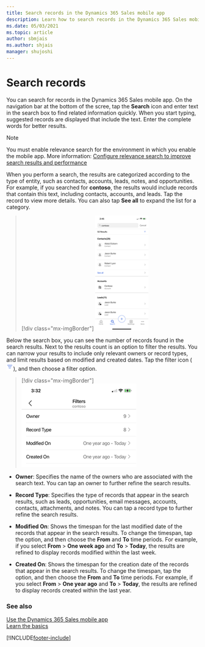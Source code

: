 ```yaml
---
title: Search records in the Dynamics 365 Sales mobile app
description: Learn how to search records in the Dynamics 365 Sales mobile app.
ms.date: 05/03/2021
ms.topic: article
author: sbmjais
ms.author: shjais
manager: shujoshi
---
```


# Search records

You can search for records in the Dynamics 365 Sales mobile app. On the navigation bar at the bottom of the scree, tap the **Search** icon and enter text in the search box to find related information quickly. When you start typing, suggested records are displayed that include the text. Enter the complete words for better results.

> [!NOTE]
> You must enable relevance search for the environment in which you enable the mobile app. More information: [Configure relevance search to improve search results and performance](/power-platform/admin/configure-relevance-search-organization)

When you perform a search, the results are categorized according to the type of entity, such as contacts, accounts, leads, notes, and opportunities. For example, if you searched for **contoso**, the results would include records that contain this text, including contacts, accounts, and leads. Tap the record to view more details. You can also tap **See all** to expand the list for a category.    

> [!div class="mx-imgBorder"]
> ![Search results](media/sm-search-contoso-results.png "Search results")   

Below the search box, you can see the number of records found in the search results. Next to the results count is an option to filter the results. You can narrow your results to include only relevant owners or record types, and limit results based on modified and created dates. Tap the filter icon (![Refine search results](media/refine-search.png "Refine search results")), and then choose a filter option.   

> [!div class="mx-imgBorder"]
> ![Search filters](media/sa-search-filters.png "Search filters")    

- **Owner**: Specifies the name of the owners who are associated with the search text. You can tap an owner to further refine the search results.    

- **Record Type**: Specifies the type of records that appear in the search results, such as leads, opportunities, email messages, accounts, contacts, attachments, and notes. You can tap a record type to further refine the search results.     

- **Modified On**: Shows the timespan for the last modified date of the records that appear in the search results. To change the timespan, tap the option, and then choose the **From** and **To** time periods. For example, if you select **From** > **One week ago** and **To** > **Today**, the results are refined to display records modified within the last week.

- **Created On**: Shows the timespan for the creation date of the records that appear in the search results. To change the timespan, tap the option, and then choose the **From** and **To** time periods. For example, if you select **From** > **One year ago** and **To** > **Today**, the results are refined to display records created within the last year.  

### See also   

[Use the Dynamics 365 Sales mobile app](use-sales-mobile-app.md)<br>
[Learn the basics](learn-basics-mobile-app.md)

[!INCLUDE[footer-include](../../includes/footer-banner.md)]
